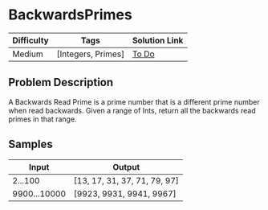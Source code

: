 # BackwardsPrimes

| Difficulty | Tags | Solution Link
| --- | --- | --- | 
| Medium | [Integers, Primes] | [To Do]() | 


## Problem Description

A Backwards Read Prime is a prime number that is a different prime number when read backwards.  Given a range of Ints, return all the backwards read primes in that range.

## Samples

| Input | Output |
| --- | --- |
| 2...100 | [13, 17, 31, 37, 71, 79, 97] |
| 9900...10000 | [9923, 9931, 9941, 9967] |
